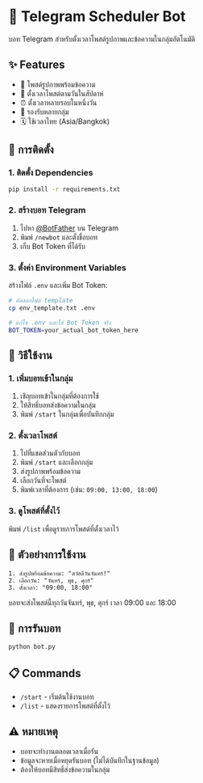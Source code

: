 # 🤖 Telegram Scheduler Bot

บอท Telegram สำหรับตั้งเวลาโพสต์รูปภาพและข้อความในกลุ่มอัตโนมัติ

## ✨ Features

- 📸 โพสต์รูปภาพพร้อมข้อความ
- 📅 ตั้งเวลาโพสต์ตามวันในสัปดาห์
- ⏰ ตั้งเวลาหลายรอบในหนึ่งวัน
- 👥 รองรับหลายกลุ่ม
- 🗓️ ใช้เวลาไทย (Asia/Bangkok)

## 🚀 การติดตั้ง

### 1. ติดตั้ง Dependencies

```bash
pip install -r requirements.txt
```

### 2. สร้างบอท Telegram

1. ไปหา [@BotFather](https://t.me/BotFather) บน Telegram
2. พิมพ์ `/newbot` และตั้งชื่อบอท
3. เก็บ Bot Token ที่ได้รับ

### 3. ตั้งค่า Environment Variables

สร้างไฟล์ `.env` และเพิ่ม Bot Token:

```bash
# คัดลอกไฟล์ template
cp env_template.txt .env

# แก้ไข .env และใส่ Bot Token จริง
BOT_TOKEN=your_actual_bot_token_here
```

## 🎯 วิธีใช้งาน

### 1. เพิ่มบอทเข้าในกลุ่ม

1. เชิญบอทเข้าในกลุ่มที่ต้องการใช้
2. ให้สิทธิ์บอทส่งข้อความในกลุ่ม
3. พิมพ์ `/start` ในกลุ่มเพื่อบันทึกกลุ่ม

### 2. ตั้งเวลาโพสต์

1. ไปที่แชตส่วนตัวกับบอท
2. พิมพ์ `/start` และเลือกกลุ่ม
3. ส่งรูปภาพพร้อมข้อความ
4. เลือกวันที่จะโพสต์
5. พิมพ์เวลาที่ต้องการ (เช่น: `09:00, 13:00, 18:00`)

### 3. ดูโพสต์ที่ตั้งไว้

พิมพ์ `/list` เพื่อดูรายการโพสต์ที่ตั้งเวลาไว้

## 📝 ตัวอย่างการใช้งาน

```
1. ส่งรูปพร้อมข้อความ: "สวัสดีวันจันทร์!"
2. เลือกวัน: "จันทร์, พุธ, ศุกร์"
3. ตั้งเวลา: "09:00, 18:00"
```

บอทจะส่งโพสต์นี้ทุกวันจันทร์, พุธ, ศุกร์ เวลา 09:00 และ 18:00

## 🔧 การรันบอท

```bash
python bot.py
```

## 📋 Commands

- `/start` - เริ่มต้นใช้งานบอท
- `/list` - แสดงรายการโพสต์ที่ตั้งไว้

## ⚠️ หมายเหตุ

- บอทจะทำงานตลอดเวลาเมื่อรัน
- ข้อมูลจะหายเมื่อหยุดรันบอท (ไม่ได้บันทึกในฐานข้อมูล)
- ต้องให้บอทมีสิทธิ์ส่งข้อความในกลุ่ม
